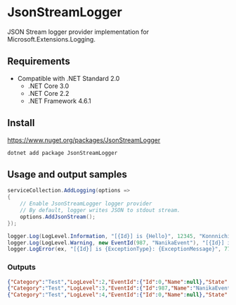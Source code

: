 # JsonStreamLogger

JSON Stream logger provider implementation for Microsoft.Extensions.Logging.

## Requirements
- Compatible with .NET Standard 2.0
    - .NET Core 3.0
    - .NET Core 2.2
    - .NET Framework 4.6.1

## Install
https://www.nuget.org/packages/JsonStreamLogger

```
dotnet add package JsonStreamLogger
```

## Usage and output samples

```csharp
serviceCollection.AddLogging(options =>
{
    // Enable JsonStreamLogger logger provider
    // By default, logger writes JSON to stdout stream.
    options.AddJsonStream(); 
});
```

```csharp
logger.Log(LogLevel.Information, "[{Id}] is {Hello}", 12345, "Konnnichiwa");
logger.Log(LogLevel.Warning, new EventId(987, "NanikaEvent"), "[{Id}] is {Hello}", 67890, "Nya-n");
logger.LogError(ex, "[{Id}] is {ExceptionType}: {ExceptionMessage}", 77777, ex.GetType().FullName, ex.Message);
```

### Outputs
```json
{"Category":"Test","LogLevel":2,"EventId":{"Id":0,"Name":null},"State":{"Id":12345,"Hello":"Konnnichiwa"},"Exception":null,"Message":"[12345] is Konnnichiwa"}
{"Category":"Test","LogLevel":3,"EventId":{"Id":987,"Name":"NanikaEvent"},"State":{"Id":67890,"Hello":"Nya-n"},"Exception":null,"Message":"[67890] is Nya-n"}
{"Category":"Test","LogLevel":4,"EventId":{"Id":0,"Name":null},"State":{"Id":77777,"ExceptionType":"System.Exception","ExceptionMessage":"Yabai"},"Exception":{"Name":"System.Exception","Message":"Yabai","StackTrace":"(snip)","InnerException":null}},"Message":"[77777] is System.Exception: Yabai"}
```
